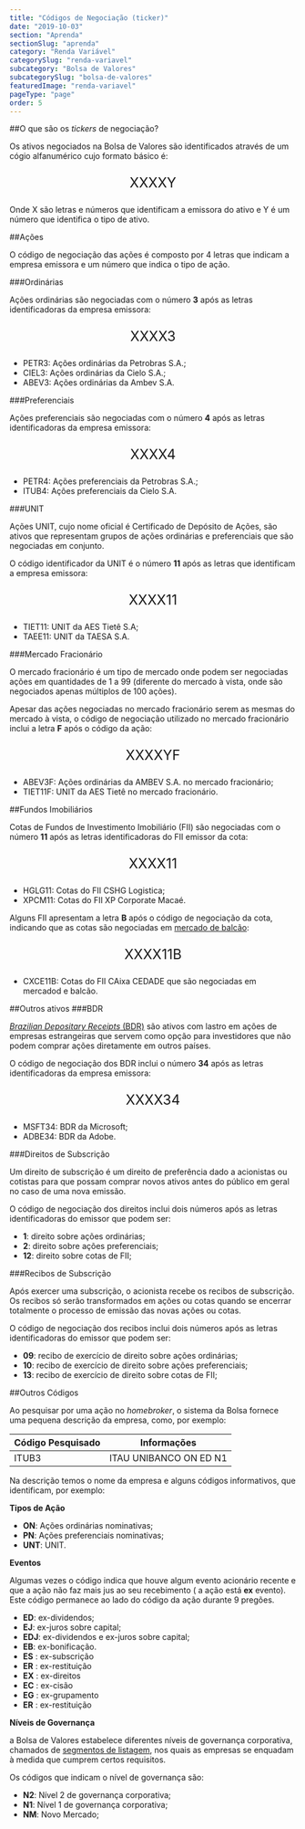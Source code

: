 ```yaml
---
title: "Códigos de Negociação (ticker)"
date: "2019-10-03"
section: "Aprenda"
sectionSlug: "aprenda"
category: "Renda Variável"
categorySlug: "renda-variavel"
subcategory: "Bolsa de Valores"
subcategorySlug: "bolsa-de-valores"
featuredImage: "renda-variavel"
pageType: "page"
order: 5
---
```


##O que são os *tickers* de negociação?

Os ativos negociados na Bolsa de Valores são identificados através de um cógio alfanumérico cujo formato básico é:

<p style="text-align:center; font-size: 1.5rem;">XXXXY</p>

Onde X são letras e números que identificam a emissora do ativo e Y é um número que identifica o tipo de ativo.

##Ações

O código de negociação das ações é composto por 4 letras que indicam a empresa emissora e um número que indica o tipo de ação.

###Ordinárias

Ações ordinárias são negociadas com o número **3** após as letras identificadoras da empresa emissora:

<p style="text-align:center; font-size: 1.5rem;">XXXX3</p>

- PETR3: Ações ordinárias da Petrobras S.A.;
- CIEL3: Ações ordinárias da Cielo S.A.;
- ABEV3: Ações ordinárias da Ambev S.A.

###Preferenciais

Ações preferenciais são negociadas com o número **4** após as letras identificadoras da empresa emissora:

<p style="text-align:center; font-size: 1.5rem;">XXXX4</p>

- PETR4: Ações preferenciais da Petrobras S.A.;
- ITUB4: Ações preferenciais da Cielo S.A.


###UNIT

Ações UNIT, cujo nome oficial é Certificado de Depósito de Ações, são ativos que representam grupos de ações ordinárias e preferenciais que são negociadas em conjunto.

O código identificador da UNIT é o número **11** após as letras que identificam a empresa emissora:

<p style="text-align:center; font-size: 1.5rem;">XXXX11</p>

- TIET11: UNIT da AES Tietê S.A;
- TAEE11: UNIT da TAESA S.A.

###Mercado Fracionário

O mercado fracionário é um tipo de mercado onde podem ser negociadas ações em quantidades de 1 a 99 (diferente do mercado à vista, onde são negociados apenas múltiplos de 100 ações).

Apesar das ações negociadas no mercado fracionário serem as mesmas do mercado à vista, o código de negociação utilizado no mercado fracionário inclui a letra **F** após o código da ação:

<p style="text-align:center; font-size: 1.5rem;">XXXXYF</p>

- ABEV3F: Ações ordinárias da AMBEV S.A. no mercado fracionário;
- TIET11F: UNIT da AES Tietê no mercado fracionário.


##Fundos Imobiliários

Cotas de Fundos de Investimento Imobiliário (FII) são negociadas com o número **11** após as letras identificadoras do FII emissor da cota:

<p style="text-align:center; font-size: 1.5rem;">XXXX11</p>

- HGLG11: Cotas do FII CSHG Logistica;
- XPCM11: Cotas do FII XP Corporate Macaé.

Alguns FII apresentam a letra **B** após o código de negociação da cota, indicando que as cotas são negociadas em [mercado de balcão](/renda-variavel/bolsa-de-valores/tipos-de-mercado):

<p style="text-align:center; font-size: 1.5rem;">XXXX11B</p>

- CXCE11B: Cotas do FII CAixa CEDADE que são negociadas em mercadod e balcão.


##Outros ativos
###BDR

[*Brazilian Depositary Receipts* (BDR)](/renda-variavel/acoes/tipos-de-acoes) são ativos com lastro em ações de empresas estrangeiras que servem como opção para investidores que não podem comprar ações diretamente em outros países.

O código de negociação dos BDR inclui o número **34** após as letras identificadoras da empresa emissora:

<p style="text-align:center; font-size: 1.5rem;">XXXX34</p>

- MSFT34: BDR da Microsoft;
- ADBE34: BDR da Adobe.

###Direitos de Subscrição

Um direito de subscrição é um direito de preferência dado a acionistas ou cotistas para que possam comprar novos ativos antes do público em geral no caso de uma nova emissão.

O código de negociação dos direitos inclui dois números após as letras identificadoras do emissor que podem ser:

- **1**: direito sobre ações ordinárias;
- **2**: direito sobre ações preferenciais;
- **12**: direito sobre cotas de FII;

###Recibos de Subscrição

Após exercer uma subscrição, o acionista recebe os recibos de subscrição. Os recibos só serão transformados em ações ou cotas quando se encerrar totalmente o processo de emissão das novas ações ou cotas.

O código de negociação dos recibos inclui dois números após as letras identificadoras do emissor que podem ser:

- **09**: recibo de exercício de direito sobre ações ordinárias;
- **10**: recibo de exercício de direito sobre ações preferenciais;
- **13**: recibo de exercício de direito sobre cotas de FII;

##Outros Códigos

Ao pesquisar por uma ação no *homebroker*, o sistema da Bolsa fornece uma pequena descrição da empresa, como, por exemplo:

| Código Pesquisado | Informações            |
|-------------------|------------------------|
| ITUB3             | ITAU UNIBANCO ON ED N1 |

Na descrição temos o nome da empresa e alguns códigos informativos, que identificam, por exemplo:


**Tipos de Ação**

- **ON**: Ações ordinárias nominativas;
- **PN**: Ações preferenciais nominativas;
- **UNT**: UNIT.

**Eventos**

Algumas vezes o código indica que houve algum evento acionário recente e que a ação não faz mais jus ao seu recebimento ( a ação está **ex** evento). Este código permanece ao lado do código da ação durante 9 pregões.

- **ED**: ex-dividendos;
- **EJ**: ex-juros sobre capital;
- **EDJ**: ex-dividendos e ex-juros sobre capital;
- **EB**: ex-bonificação.
- **ES** : ex-subscrição
- **ER** : ex-restituição
- **EX** : ex-direitos
- **EC** : ex-cisão
- **EG** : ex-grupamento
- **ER** : ex-restituição


**Níveis de Governança**

a Bolsa de Valores estabelece diferentes níveis de governança corporativa, chamados de [segmentos de listagem](/renda-variavel/bolsa-de-valores/segmentos-de-listagem), nos quais as empresas se enquadam à medida que cumprem certos requisitos.

Os códigos que indicam o nível de governança são:

- **N2**: Nível 2 de governança corporativa;
- **N1**: Nível 1 de governança corporativa;
- **NM**: Novo Mercado;


